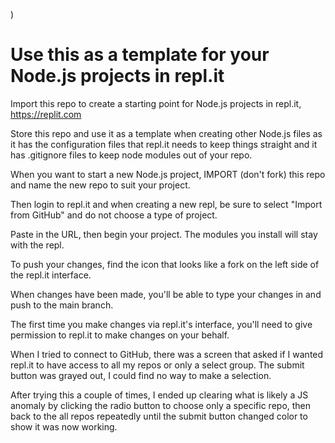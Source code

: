 ) 
# Use this as a template for your Node.js projects in repl.it

Import this repo to create a starting point for Node.js projects in repl.it, https://replit.com

Store this repo and use it as a template when creating other Node.js files as it has the configuration files that repl.it needs to keep things straight and it has .gitignore files to keep node modules out of your repo.

When you want to start a new Node.js project, IMPORT (don't fork) this repo and name the new repo to suit your project.

Then login to repl.it and when creating a new repl, be sure to select "Import from GitHub" and do not choose a type of project.

Paste in the URL, then begin your project.  The modules you install will stay with the repl.

To push your changes, find the icon that looks like a fork on the left side of the repl.it interface.

When changes have been made, you'll be able to type your changes in and push to the main branch.

The first time you make changes via repl.it's interface, you'll need to give permission to repl.it to make changes on your behalf. 

When I tried to connect to GitHub, there was a screen that asked if I wanted repl.it to have access to all my repos or only a select group.  The submit button was grayed out, I could find no way to make a selection.  

After trying this a couple of times, I ended up clearing what is likely a JS anomaly by clicking the radio button to choose only a specific repo, then back to the all repos repeatedly until the submit button changed color to show it was now working.  
